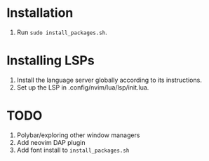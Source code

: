 # Installation

1. Run `sudo install_packages.sh`.

# Installing LSPs

1. Install the language server globally according to its instructions.
2. Set up the LSP in .config/nvim/lua/lsp/init.lua.

# TODO

1. Polybar/exploring other window managers
2. Add neovim DAP plugin
3. Add font install to `install_packages.sh`
